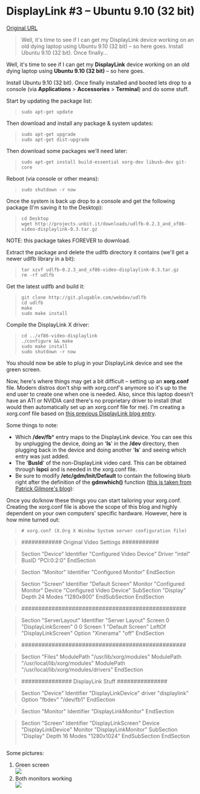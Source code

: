 # DisplayLink #3 – Ubuntu 9.10 (32 bit)

[Original URL](http://mulchman.org/blog/?p=90)

> Well, it's time to see if I can get my DisplayLink device working on an old dying laptop using Ubuntu 9.10 (32 bit) – so here goes. Install Ubuntu 9.10 (32 bit). Once finally...

Well, it's time to see if I can get my **DisplayLink** device working on an old dying laptop using **Ubuntu 9.10 (32 bit)** – so here goes.

Install Ubuntu 9.10 (32 bit). Once finally installed and booted lets drop to a console (via **Applications** > **Accessories** > **Terminal**) and do some stuff.

Start by updating the package list:

> ```
> sudo apt-get update
> ```

Then download and install any package & system updates:

> ```
> sudo apt-get upgrade
> sudo apt-get dist-upgrade
> ```

Then download some packages we'll need later:

> ```
> sudo apt-get install build-essential xorg-dev libusb-dev git-core
> ```

Reboot (via console or other means):

> ```
> sudo shutdown -r now
> ```

Once the system is back up drop to a console and get the following package (I'm saving it to the Desktop):

> ```
> cd Desktop
> wget http://projects.unbit.it/downloads/udlfb-0.2.3_and_xf86-video-displaylink-0.3.tar.gz
> ```

NOTE: this package takes FOREVER to download.

Extract the package and delete the udlfb directory it contains (we'll get a newer udlfb library in a bit):

> ```
> tar xzvf udlfb-0.2.3_and_xf86-video-displaylink-0.3.tar.gz
> rm -rf udlfb
> ```

Get the latest udlfb and build it:

> ```
> git clone http://git.plugable.com/webdav/udlfb
> cd udlfb
> make
> sudo make install
> ```

Compile the DisplayLink X driver:

> ```
> cd ../xf86-video-displaylink
> ./configure && make
> sudo make install
> sudo shutdown -r now
> ```

You should now be able to plug in your DisplayLink device and see the green screen.

Now, here's where things may get a bit difficult – setting up an **xorg.conf** file. Modern distros don't ship with xorg.conf's anymore so it's up to the end user to create one when one is needed. Also, since this laptop doesn't have an ATI or NVIDIA card there's no proprietary driver to install (that would then automatically set up an xorg.conf file for me). I'm creating a xorg.conf file based on [this previous DisplayLink blog entry](http://mulchman.org/blog/?p=21).

Some things to note:

- Which **/dev/fb*** entry maps to the DisplayLink device. You can see this by unplugging the device, doing an '**ls**' in the **/dev** directory, then plugging back in the device and doing another '**ls**' and seeing which entry was just added.
- The '**BusId**' of the non-DisplayLink video card. This can be obtained through **lspci** and is needed in the xorg.conf file.
- Be sure to modify **/etc/gdm/Init/Default** to contain the following blurb right after the definition of the **gdmwhich()** function ([this is taken from Patrick Gilmore's blog](http://blogg.noonday.se/2010/01/28/linux-usb-video-adapter/)):

Once you do/know these things you can start tailoring your xorg.conf. Creating the xorg.conf file is above the scope of this blog and highly dependent on your own computers' specific hardware. However, here is how mine turned out:

> ```
> # xorg.conf (X.Org X Window System server configuration file)

> ############ Original Video Settings ###########

> Section "Device"
>  Identifier "Configured Video Device"
>     Driver      "intel"
>  BusID "PCI:0:2:0"
> EndSection

> Section "Monitor"
>  Identifier "Configured Monitor"
> EndSection

> Section "Screen"
>  Identifier "Default Screen"
>  Monitor "Configured Monitor"
>  Device "Configured Video Device"
>  SubSection "Display"
>  Depth 24
>  Modes "1280x800"
>  EndSubSection
> EndSection

> #################################################

> Section "ServerLayout"
>  Identifier "Server Layout"
>  Screen 0 "DisplayLinkScreen" 0 0
>  Screen 1 "Default Screen" LeftOf "DisplayLinkScreen"
>  Option "Xinerama" "off"
> EndSection

> #################################################

> Section "Files"
>  ModulePath "/usr/lib/xorg/modules"
>  ModulePath "/usr/local/lib/xorg/modules"
>     ModulePath  "/usr/local/lib/xorg/modules/drivers"
> EndSection

> ############### DisplayLink Stuff ###############

> Section "Device"
>  Identifier "DisplayLinkDevice"
>  driver "displaylink"
>  Option "fbdev" "/dev/fb1"
> EndSection

> Section "Monitor"
>  Identifier "DisplayLinkMonitor"
> EndSection

> Section "Screen"
>  Identifier "DisplayLinkScreen"
>     Device "DisplayLinkDevice"
>  Monitor "DisplayLinkMonitor"
>  SubSection "Display"
>  Depth 16
>         Modes "1280x1024"
>  EndSubSection
> EndSection
> ```

Some pictures:

1. Green screen<br>
  [![](http://mulchman.trepid.net/DisplayLink/DSC04892_small.JPG)](http://mulchman.trepid.net/DisplayLink/DSC04892.JPG)
2. Both monitors working<br>
  [![](http://mulchman.trepid.net/DisplayLink/DSC04894_small.JPG)](http://mulchman.trepid.net/DisplayLink/DSC04894.JPG)
